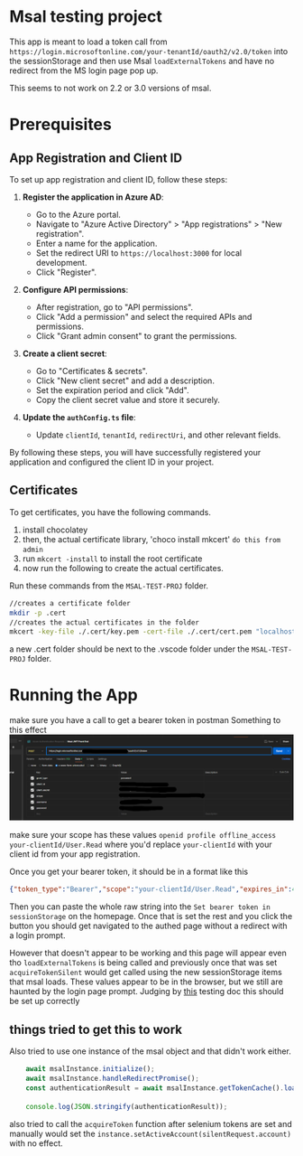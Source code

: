 # Msal testing project
This app is meant to load a token call from `https://login.microsoftonline.com/your-tenantId/oauth2/v2.0/token` into the sessionStorage and then use Msal `loadExternalTokens` and have no redirect from the MS login page pop up. 

This seems to not work on 2.2 or 3.0 versions of msal.

# Prerequisites
## App Registration and Client ID

To set up app registration and client ID, follow these steps:


1. **Register the application in Azure AD**:
    - Go to the Azure portal.
    - Navigate to "Azure Active Directory" > "App registrations" > "New registration".
    - Enter a name for the application.
    - Set the redirect URI to `https://localhost:3000` for local development.
    - Click "Register".

2. **Configure API permissions**:
    - After registration, go to "API permissions".
    - Click "Add a permission" and select the required APIs and permissions.
    - Click "Grant admin consent" to grant the permissions.

3. **Create a client secret**:
    - Go to "Certificates & secrets".
    - Click "New client secret" and add a description.
    - Set the expiration period and click "Add".
    - Copy the client secret value and store it securely.

4. **Update the `authConfig.ts` file**:
    - Update `clientId`, `tenantId`, `redirectUri`, and other relevant fields.


By following these steps, you will have successfully registered your application and configured the client ID in your project.

## Certificates

To get certificates, you have the following commands.

1. install chocolatey
2. then, the actual certificate library, 'choco install mkcert' `do this from admin`
3. run `mkcert -install` to install the root certificate
4. now run the following to create the actual certificates.



Run these commands from the `MSAL-TEST-PROJ` folder.
```bash
//creates a certificate folder
mkdir -p .cert
//creates the actual certificates in the folder 
mkcert -key-file ./.cert/key.pem -cert-file ./.cert/cert.pem "localhost"

```
a new .cert folder should be next to the .vscode folder under the `MSAL-TEST-PROJ` folder.


# Running the App
make sure you have a call to get a bearer token in postman 
Something to this effect 
![alt text](image.png)

make sure your scope has these values `openid profile offline_access your-clientId/User.Read` where you'd replace `your-clientId` with your client id from your app registration. 

Once you get your bearer token, it should be in a format like this 

```json 
{"token_type":"Bearer","scope":"your-clientId/User.Read","expires_in":4190,"ext_expires_in":4190,"access_token":"ey...","refresh_token":"...","id_token":"ey..."}
```

Then you can paste the whole raw string into the `Set bearer token in sessionStorage` on the homepage. 
Once that is set the rest and you click the button you should get navigated to the authed page without a redirect with a login prompt.

However that doesn't appear to be working and this page will appear even tho `loadExternalTokens` is being called and previously once that was set `acquireTokenSilent` would get called using the new sessionStorage items that msal loads. These values appear to be in the browser, but we still are haunted by the login page prompt. Judging by [this](https://github.com/AzureAD/microsoft-authentication-library-for-js/blob/dev/lib/msal-browser/docs/testing.md) testing doc this should be set up correctly 


## things tried to get this to work
Also tried to use one instance of the msal object and that didn't work either. 
```javascript
    await msalInstance.initialize();
    await msalInstance.handleRedirectPromise();
    const authenticationResult = await msalInstance.getTokenCache().loadExternalTokens(silentRequest, serverResponse, loadTokenOptions);

    console.log(JSON.stringify(authenticationResult));
```

also tried to call the `acquireToken` function after selenium tokens are set and manually would set the `instance.setActiveAccount(silentRequest.account)` with no effect. 
